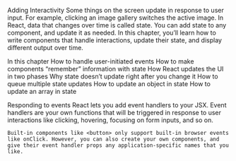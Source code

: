 Adding Interactivity
    Some things on the screen update in response to user input. For example, clicking an image gallery switches the active image. In React, data that changes over time is called state. You can add state to any component, and update it as needed. In this chapter, you’ll learn how to write components that handle interactions, update their state, and display different output over time.

In this chapter
    How to handle user-initiated events
    How to make components “remember” information with state
    How React updates the UI in two phases
    Why state doesn’t update right after you change it
    How to queue multiple state updates
    How to update an object in state
    How to update an array in state 

Responding to events 
    React lets you add event handlers to your JSX. Event handlers are your own functions that will be triggered in response to user interactions like clicking, hovering, focusing on form inputs, and so on.

    Built-in components like <button> only support built-in browser events like onClick. However, you can also create your own components, and give their event handler props any application-specific names that you like.